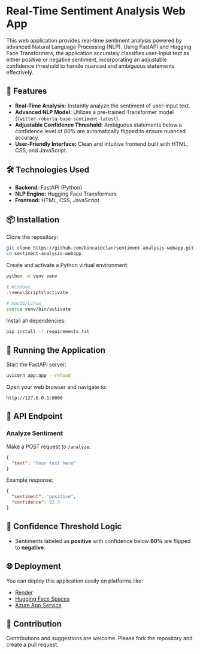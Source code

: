 # Real-Time Sentiment Analysis Web App

This web application provides real-time sentiment analysis powered by advanced Natural Language Processing (NLP). Using FastAPI and Hugging Face Transformers, the application accurately classifies user-input text as either positive or negative sentiment, incorporating an adjustable confidence threshold to handle nuanced and ambiguous statements effectively.

## 🚀 Features

- **Real-Time Analysis:** Instantly analyze the sentiment of user-input text.
- **Advanced NLP Model:** Utilizes a pre-trained Transformer model (`twitter-roberta-base-sentiment-latest`).
- **Adjustable Confidence Threshold:** Ambiguous statements below a confidence level of 80% are automatically flipped to ensure nuanced accuracy.
- **User-Friendly Interface:** Clean and intuitive frontend built with HTML, CSS, and JavaScript.

## 🛠️ Technologies Used

- **Backend:** FastAPI (Python)
- **NLP Engine:** Hugging Face Transformers
- **Frontend:** HTML, CSS, JavaScript

## 📦 Installation

Clone the repository:

```bash
git clone https://github.com/kincaidclan/sentiment-analysis-webapp.git
cd sentiment-analysis-webapp
```

Create and activate a Python virtual environment:

```bash
python -m venv venv

# Windows
.\venv\Scripts\activate

# macOS/Linux
source venv/bin/activate
```

Install all dependencies:

```bash
pip install -r requirements.txt
```

## 🚦 Running the Application

Start the FastAPI server:

```bash
uvicorn app:app --reload
```

Open your web browser and navigate to:

```
http://127.0.0.1:8000
```

## 🔄 API Endpoint

### Analyze Sentiment

Make a POST request to `/analyze`:

```json
{
  "text": "Your text here"
}
```

Example response:

```json
{
  "sentiment": "positive",
  "confidence": 92.3
}
```

## 📌 Confidence Threshold Logic

- Sentiments labeled as **positive** with confidence below **80%** are flipped to **negative**.

## 🌐 Deployment

You can deploy this application easily on platforms like:

- [Render](https://render.com)
- [Hugging Face Spaces](https://huggingface.co/spaces)
- [Azure App Service](https://azure.microsoft.com)

## 🤝 Contribution

Contributions and suggestions are welcome. Please fork the repository and create a pull request.


